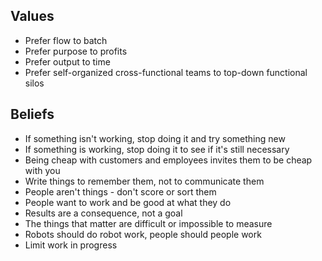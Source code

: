 ## Values

* Prefer flow to batch
* Prefer purpose to profits
* Prefer output to time
* Prefer self-organized cross-functional teams to top-down functional silos

## Beliefs

* If something isn't working, stop doing it and try something new
* If something is working, stop doing it to see if it's still necessary
* Being cheap with customers and employees invites them to be cheap with you
* Write things to remember them, not to communicate them
* People aren't things - don't score or sort them
* People want to work and be good at what they do
* Results are a consequence, not a goal
* The things that matter are difficult or impossible to measure
* Robots should do robot work, people should people work
* Limit work in progress
